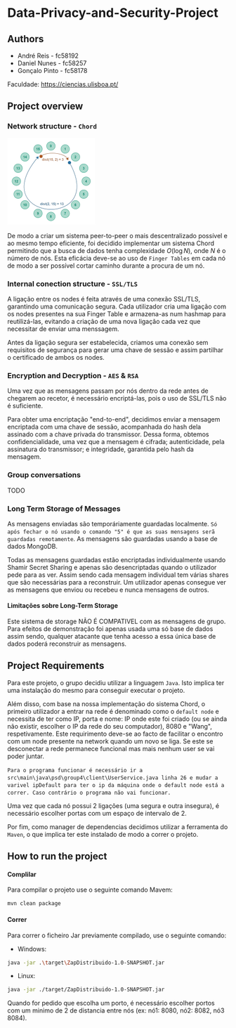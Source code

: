 # Data-Privacy-and-Security-Project

## Authors

- André Reis - fc58192
- Daniel Nunes - fc58257
- Gonçalo Pinto - fc58178

Faculdade: https://ciencias.ulisboa.pt/

## Project overview

### Network structure - `Chord`

<img src="READMEFiles/chord-p2p-removebg-preview.png" alt="plot" width="200"/>

De modo a criar um sistema peer-to-peer o mais descentralizado possível e ao mesmo tempo eficiente, foi decidido implementar um sistema Chord permitindo que a busca de dados tenha complexidade $O(\log N)$, onde $N$ é o número de nós. Esta eficácia deve-se ao uso de `Finger Tables` em cada nó de modo a ser possível cortar caminho durante a procura de um nó.

### Internal conection structure - `SSL/TLS`

A ligação entre os nodes é feita através de uma conexão SSL/TLS, garantindo uma comunicação segura. Cada utilizador cria uma ligação com os nodes presentes na sua Finger Table e armazena-as num hashmap para reutilizá-las, evitando a criação de uma nova ligação cada vez que necessitar de enviar uma menssagem.

Antes da ligação segura ser estabelecida, criamos uma conexão sem requisitos de segurança para gerar uma chave de sessão e assim partilhar o certificado de ambos os nodes.

### Encryption and Decryption - `AES` & `RSA`

Uma vez que as mensagens passam por nós dentro da rede antes de chegarem ao recetor, é necessário encriptá-las, pois o uso de SSL/TLS não é suficiente.

Para obter uma encriptação "end-to-end", decidimos enviar a mensagem encriptada com uma chave de sessão, acompanhada do hash dela assinado com a chave privada do transmissor. Dessa forma, obtemos confidencialidade, uma vez que a mensagem é cifrada; autenticidade, pela assinatura do transmissor; e integridade, garantida pelo hash da mensagem.

### Group conversations
TODO

### Long Term Storage of Messages

As mensagens enviadas são temporáriamente guardadas localmente. `Só após fechar o nó usando o comando "5" é que as suas mensagens serã guardadas remotamente`.
As mensagens são guardadas usando a base de dados MongoDB.

Todas as mensagens guardadas estão encriptadas individualmente usando Shamir Secret Sharing e apenas são desencriptadas quando o utilizador pede para as ver. Assim sendo cada mensagem individual tem várias shares que são necessárias para a reconstruir.
Um utilizador apenas consegue ver as mensagens que enviou ou recebeu e nunca mensagens de outros.

#### Limitações sobre Long-Term Storage
Este sistema de storage NÃO É COMPATIVEL com as mensagens de grupo.
Para efeitos de demonstração foi apenas usada uma só base de dados assim sendo, qualquer atacante que tenha acesso a essa única base de dados poderá reconstruir as mensagens.


## Project Requirements

Para este projeto, o grupo decidiu utilizar a linguagem `Java`. Isto implica ter uma instalação do mesmo para conseguir executar o projeto.

Além disso, com base na nossa implementação do sistema Chord, o primeiro utilizador a entrar na rede é denominado como o `default node` e necessita de ter como IP, porta e nome: IP onde este foi criado (ou se ainda não existir, escolher o IP da rede do seu computador), 8080 e "Wang", respetivamente. Este requirimento deve-se ao facto de facilitar o encontro com um node presente na network quando um novo se liga. Se este se desconectar a rede permanece funcional mas mais nenhum user se vai poder juntar.

`Para o programa funcionar é necessário ir a src\main\java\psd\group4\client\UserService.java linha 26 e mudar a varivel ipDefault para ter o ip da máquina onde o default node está a correr. Caso contrário o programa não vai funcionar.`

Uma vez que cada nó possui 2 ligações (uma segura e outra insegura), é necessário escolher portas com um espaço de intervalo de 2.

Por fim, como manager de dependencias decidimos utilizar a ferramenta do `Maven`, o que implica ter este instalado de modo a correr o projeto.

## How to run the project

#### Complilar 
Para compilar o projeto use o seguinte comando Mavem:
```bash
mvn clean package
```
#### Correr 
Para correr o ficheiro Jar previamente compilado, use o seguinte comando:
- Windows:
```bash
java -jar .\target\ZapDistribuido-1.0-SNAPSHOT.jar
```
- Linux:
```bash
java -jar ./target/ZapDistribuido-1.0-SNAPSHOT.jar
```

Quando for pedido que escolha um porto, é necessário escolher portos com um minimo de 2 de distancia entre nós (ex: nó1: 8080, nó2: 8082, nó3 8084).
